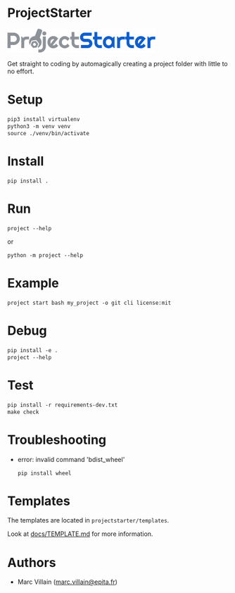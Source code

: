 ProjectStarter
===

![ProjectStarter](logo.png?raw=true "ProjectStarter logo")

Get straight to coding by automagically creating a project folder with little to no effort.

# Setup

```shell script
pip3 install virtualenv
python3 -m venv venv
source ./venv/bin/activate
```

# Install

```shell script
pip install .
```

# Run

```shell script
project --help
```

or

```shell script
python -m project --help
```

# Example
```shell script
project start bash my_project -o git cli license:mit
```

# Debug

```shell script
pip install -e .
project --help
```

# Test

```shell script
pip install -r requirements-dev.txt
make check
```

# Troubleshooting

* error: invalid command 'bdist_wheel'
  ```
  pip install wheel
  ```

# Templates

The templates are located in `projectstarter/templates`.

Look at [docs/TEMPLATE.md](docs/TEMPLATE.md) for more information.

# Authors

* Marc Villain (marc.villain@epita.fr)

